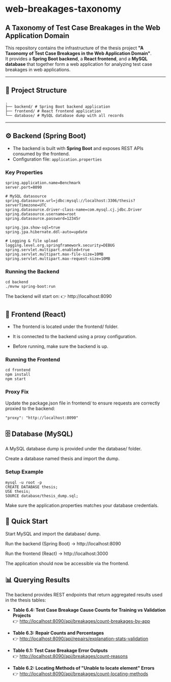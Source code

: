 # web-breakages-taxonomy

## A Taxonomy of Test Case Breakages in the Web Application Domain

This repository contains the infrastructure of the thesis project **"A Taxonomy of Test Case Breakages in the Web Application Domain"**.  
It provides a **Spring Boot backend**, a **React frontend**, and a **MySQL database** that together form a web application for analyzing test case breakages in web applications.

---

## 📂 Project Structure

```
.
├── backend/ # Spring Boot backend application
├── frontend/ # React frontend application
└── database/ # MySQL database dump with all records
```

---

## ⚙️ Backend (Spring Boot)

- The backend is built with **Spring Boot** and exposes REST APIs consumed by the frontend.
- Configuration file: `application.properties`

### Key Properties

```properties
spring.application.name=Benchmark
server.port=8090

# MySQL datasource
spring.datasource.url=jdbc:mysql://localhost:3306/thesis?serverTimezone=UTC
spring.datasource.driver-class-name=com.mysql.cj.jdbc.Driver
spring.datasource.username=root
spring.datasource.password=12345r

spring.jpa.show-sql=true
spring.jpa.hibernate.ddl-auto=update

# Logging & file upload
logging.level.org.springframework.security=DEBUG
spring.servlet.multipart.enabled=true
spring.servlet.multipart.max-file-size=10MB
spring.servlet.multipart.max-request-size=10MB
```

### Running the Backend

```
cd backend
./mvnw spring-boot:run
```

The backend will start on:
👉 http://localhost:8090

## 🎨 Frontend (React)

- The frontend is located under the frontend/ folder.

- It is connected to the backend using a proxy configuration.

- Before running, make sure the backend is up.

### Running the Frontend

```
cd frontend
npm install
npm start
```

### Proxy Fix

Update the package.json file in frontend/ to ensure requests are correctly proxied to the backend:

```
"proxy": "http://localhost:8090"
```

## 🗄️ Database (MySQL)

A MySQL database dump is provided under the database/ folder.

Create a database named thesis and import the dump.

### Setup Example

```
mysql -u root -p
CREATE DATABASE thesis;
USE thesis;
SOURCE database/thesis_dump.sql;
```

Make sure the application.properties matches your database credentials.

## 🚀 Quick Start

Start MySQL and import the database/ dump.

Run the backend (Spring Boot) → http://localhost:8090

Run the frontend (React) → http://localhost:3000

The application should now be accessible via the frontend.

## 📊 Querying Results

The backend provides REST endpoints that return aggregated results used in the thesis tables:

- **Table 6.4: Test Case Breakage Cause Counts for Training vs Validation Projects**  
  👉 [http://localhost:8090/api/breakages/count-breakages-by-app](http://localhost:8090/api/breakages/count-breakages-by-app)

- **Table 6.3: Repair Counts and Percentages**  
  👉 [http://localhost:8090/api/repairs/explanation-stats-validation](http://localhost:8090/api/repairs/explanation-stats-validation)

- **Table 6.1: Test Case Breakage Error Outputs**  
  👉 [http://localhost:8090/api/breakages/count-reasons](http://localhost:8090/api/breakages/count-reasons)

- **Table 6.2: Locating Methods of "Unable to locate element" Errors**  
  👉 [http://localhost:8090/api/breakages/count-locating-methods](http://localhost:8090/api/breakages/count-locating-methods)
